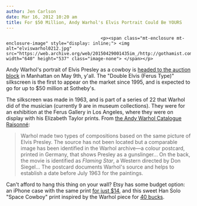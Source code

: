 ```yaml
---
author: Jen Carlson
date: Mar 16, 2012 10:20 am
title: For $50 Million, Andy Warhol's Elvis Portrait Could Be YOURS
---
```


	
										<p><span class="mt-enclosure mt-enclosure-image" style="display: inline;"> <img alt="elviswarhol0212.jpg" src="https://web.archive.org/web/20150429001435im_/http://gothamist.com/attachments/arts_jen/elviswarhol0212.jpg" width="640" height="537" class="image-none"> </span></p>

<p>Andy Warhol&apos;s portrait of Elvis Presley as a cowboy is <a href="https://web.archive.org/web/20150429001435/http://news.yahoo.com/warhol-portrait-elvis-could-fetch-50m-nyc-172514820.html">headed to the auction block</a> in Manhattan on May 9th, y&apos;all. The &quot;Double Elvis (Ferus Type)&quot; silkscreen is the first to appear on the market since 1995, and is expected to go for up to $50 million at Sotheby&apos;s.</p>

<p>The silkscreen was made in 1963, and is part of a series of 22 that Warhol did of the musician (currently 9 are in museum collections). They were for an exhibition at the Ferus Gallery in Los Angeles, where they were on display with his Elizabeth Taylor prints. From <a href="https://web.archive.org/web/20150429001435/http://www.warholstars.org/chron/1963.html">the Andy Warhol Catalogue Raisonn&#xE9;</a>:</p>

<blockquote>Warhol made two types of compositions based on the same picture of Elvis Presley. The source has not been located but a comparable image has been identified in the Warhol archive&#x2014;a colour postcard, printed in Germany, that shows Presley as a gunslinger... On the back, the movie is identified as <em>Flaming Star</em>, a Western directed by Don Siegel... The postcard documents Warhol&apos;s source and helps to establish a date before July 1963 for the paintings.</blockquote>

<p>Can&apos;t afford to hang this thing on your wall? Etsy has some budget option: an iPhone case with the same print <a href="https://web.archive.org/web/20150429001435/http://www.etsy.com/listing/93688822/elvis-presley-iphone-4-case-new-iphone-4?ref=sc_3&amp;sref=sr_8b88bff7cd0200ed36d7d5b14734cdc51733fcb760199356ec931067b758fb37_1331905825_14141559_elvi">for just $14</a>, and this sweet Han Solo &quot;Space Cowboy&quot; print inspired by the Warhol piece for <a href="https://web.archive.org/web/20150429001435/http://www.etsy.com/listing/94815497/space-cowboy-han-solo-star-wars-24-x-24?ref=sr_gallery_25&amp;sref=&amp;ga_search_submit=&amp;ga_search_query=elvis+warhol&amp;ga_view_type=gallery&amp;ga_ship_to=US&amp;ga_search_type=all&amp;ga_facet=">40 bucks</a>.</p>					
										
									
				
